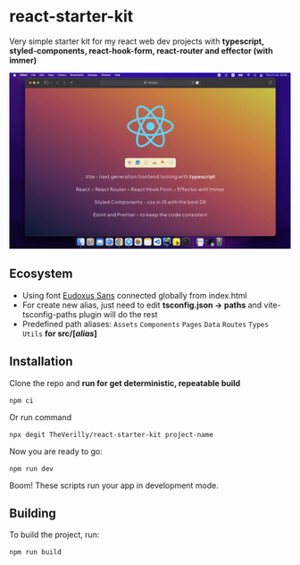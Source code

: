 # react-starter-kit
Very simple starter kit for my react web dev projects with **typescript, styled-components, react-hook-form,
react-router and effector (with immer)**


![preview](src/assets/img/preview.webp)

## Ecosystem
* Using font [Eudoxus Sans](https://stijndv.com/goodies/eudoxus-sans/) connected globally from index.html
* For create new alias, just need to edit **tsconfig.json -> paths** and vite-tsconfig-paths plugin will do the rest 
* Predefined path aliases:
`Assets`  `Components` `Pages` `Data` `Routes` `Types` `Utils` **for src/[*alias*]**

  
## Installation
Clone the repo and **run for get deterministic, repeatable build**
```
npm ci
```

Or run command
```
npx degit TheVerilly/react-starter-kit project-name
```


Now you are ready to go:
```
npm run dev
```

Boom! These scripts run your app in development mode.

## Building

To build the project, run:

```shell
npm run build
```
